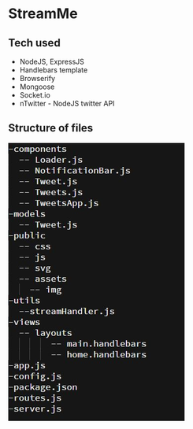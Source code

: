 # StreamMe


## Tech used
+ NodeJS, ExpressJS
+ Handlebars template
+ Browserify
+ Mongoose
+ Socket.io
+ nTwitter - NodeJS twitter API


## Structure of files
<img src="dev_process/s1.JPG"/>
